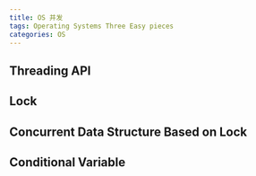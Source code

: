 ```yaml
---
title: OS 并发
tags: Operating Systems Three Easy pieces 
categories: OS
---
```


## Threading API

## Lock

## Concurrent Data Structure Based on Lock

## Conditional Variable

